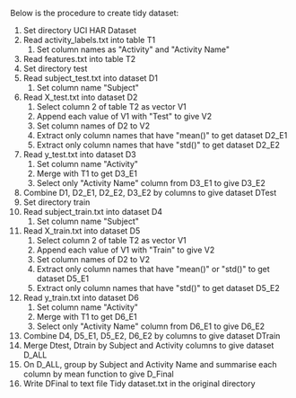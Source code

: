 Below is the procedure to create tidy dataset:
1) Set directory UCI HAR Dataset
2) Read activity_labels.txt into table T1
	1) Set column names as "Activity" and "Activity Name"
3) Read features.txt into table T2
4) Set directory test
5) Read subject_test.txt into dataset D1
	1) Set column name "Subject"
6) Read X_test.txt into dataset D2
	1) Select column 2 of table T2 as vector V1
	2) Append each value of V1 with "Test" to give V2
	3) Set column names of D2 to V2
	4) Extract only column names that have "mean()" to get dataset D2_E1
	5) Extract only column names that have "std()" to get dataset D2_E2
7) Read y_test.txt into dataset D3
	1) Set column name "Activity"
	2) Merge with T1 to get D3_E1
	3) Select only "Activity Name" column from D3_E1 to give D3_E2
8) Combine D1, D2_E1, D2_E2, D3_E2 by columns to give dataset DTest
9) Set directory train
10) Read subject_train.txt into dataset D4
	1) Set column name "Subject"
11) Read X_train.txt into dataset D5
	1) Select column 2 of table T2 as vector V1
	2) Append each value of V1 with "Train" to give V2
	3) Set column names of D2 to V2
	4) Extract only column names that have "mean()" or "std()" to get dataset D5_E1
	5) Extract only column names that have "std()" to get dataset D5_E2
12) Read y_train.txt into dataset D6
	1) Set column name "Activity"
	2) Merge with T1 to get D6_E1
	3) Select only "Activity Name" column from D6_E1 to give D6_E2
13) Combine D4, D5_E1, D5_E2, D6_E2 by columns to give dataset DTrain
14) Merge Dtest, Dtrain by Subject and Activity columns to give dataset D_ALL
17) On D_ALL, group by Subject and Activity Name and summarise each column by mean function to give D_Final
18) Write DFinal to text file Tidy dataset.txt in the original directory